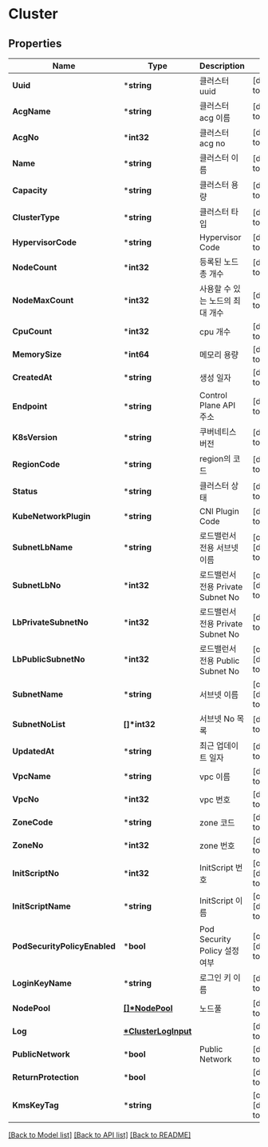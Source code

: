 # Cluster

## Properties
Name | Type | Description | Notes
------------ | ------------- | ------------- | -------------
**Uuid** | ***string** | 클러스터 uuid | [default to null]
**AcgName** | ***string** | 클러스터 acg 이름 | [default to null]
**AcgNo** | ***int32** | 클러스터 acg no | [default to null]
**Name** | ***string** | 클러스터 이름 | [default to null]
**Capacity** | ***string** | 클러스터 용량 | [default to null]
**ClusterType** | ***string** | 클러스터 타입 | [default to null]
**HypervisorCode** | ***string** | Hypervisor Code | [default to null]
**NodeCount** | ***int32** | 등록된 노드 총 개수 | [default to null]
**NodeMaxCount** | ***int32** | 사용할 수 있는 노드의 최대 개수 | [default to null]
**CpuCount** | ***int32** | cpu 개수 | [default to null]
**MemorySize** | ***int64** | 메모리 용량 | [default to null]
**CreatedAt** | ***string** | 생성 일자 | [default to null]
**Endpoint** | ***string** | Control Plane API 주소 | [default to null]
**K8sVersion** | ***string** | 쿠버네티스 버전 | [default to null]
**RegionCode** | ***string** | region의 코드 | [default to null]
**Status** | ***string** | 클러스터 상태 | [default to null]
**KubeNetworkPlugin** | ***string** | CNI Plugin Code | [default to null]
**SubnetLbName** | ***string** | 로드밸런서 전용 서브넷 이름 | [optional] [default to null]
**SubnetLbNo** | ***int32** | 로드밸런서 전용 Private Subnet No | [optional] [default to null]
**LbPrivateSubnetNo** | ***int32** | 로드밸런서 전용 Private Subnet No | [default to null]
**LbPublicSubnetNo** | ***int32** | 로드밸런서 전용 Public Subnet No | [optional] [default to null]
**SubnetName** | ***string** | 서브넷 이름 | [optional] [default to null]
**SubnetNoList** | **[]\*int32** | 서브넷 No 목록 | [default to null]
**UpdatedAt** | ***string** | 최근 업데이트 일자 | [default to null]
**VpcName** | ***string** | vpc 이름 | [default to null]
**VpcNo** | ***int32** | vpc 번호 | [default to null]
**ZoneCode** | ***string** | zone 코드 | [default to null]
**ZoneNo** | ***int32** | zone 번호 | [default to null]
**InitScriptNo** | ***int32** | InitScript 번호 | [optional] [default to null]
**InitScriptName** | ***string** | InitScript 이름 | [optional] [default to null]
**PodSecurityPolicyEnabled** | ***bool** | Pod Security Policy 설정 여부 | [optional] [default to null]
**LoginKeyName** | ***string** | 로그인 키 이름 | [default to null]
**NodePool** | **[[]\*NodePool](NodePool.md)** | 노드풀 | [default to null]
**Log** | **[*ClusterLogInput](ClusterLogInput.md)** |  | [default to null]
**PublicNetwork** | ***bool** | Public Network | [default to null]
**ReturnProtection** | ***bool** |  | [default to null]
**KmsKeyTag** | ***string** |  | [optional] [default to null]

[[Back to Model list]](../README.md#documentation-for-models) [[Back to API list]](../README.md#documentation-for-api-endpoints) [[Back to README]](../README.md)


